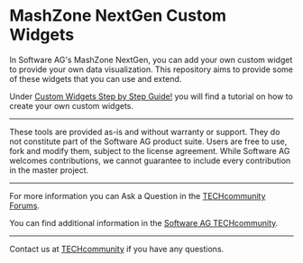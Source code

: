 MashZone NextGen Custom Widgets
===============================

In Software AG's MashZone NextGen, you can add your own custom widget to provide your own data visualization. This repository aims to provide some of these widgets that you can use and extend.

Under [Custom Widgets Step by Step Guide!](https://techcommunity.softwareag.com/pwiki/-/wiki/Main/Custom+Widgets+Step+by+Step+Guide) you will find a tutorial on how to create your own custom widgets.

------------------------------------------------------------------------

These tools are provided as-is and without warranty or support. They do not constitute part of the Software AG product suite. Users are free to use, fork and modify them, subject to the license agreement. While Software AG welcomes contributions, we cannot guarantee to include every contribution in the master project.

------------------------------------------------------------------------
For more information you can Ask a Question in the [TECHcommunity Forums](http://tech.forums.softwareag.com/techjforum/forums/list.page?product=apama).

You can find additional information in the [Software AG TECHcommunity](http://techcommunity.softwareag.com/home/-/product/name/apama).
_________________
Contact us at [TECHcommunity](mailto:technologycommunity@softwareag.com?subject=Github/SoftwareAG) if you have any questions.
